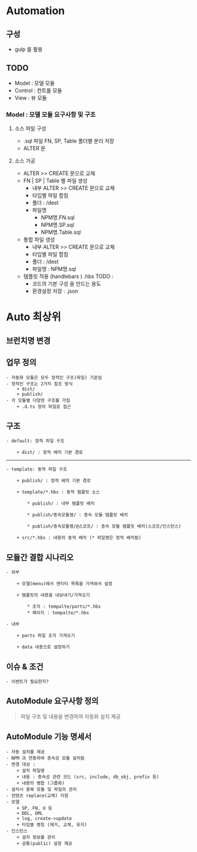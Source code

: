 # Automation

## 구성
- gulp 를 활용


## TODO
- Model : 모델 모듈
- Control : 컨트롤 모듈
- View : 뷰 모듈



### Model : 모델 모듈 요구사항 및 구조

1. 소스 파일 구성
    - .sql 파일 FN, SP, Table 폴더별 분리 저장 
    - ALTER 문

2. 소스 가공 
    - ALTER >> CREATE 문으로 교체
    - FN | SP | Table 별 파일 생성
        + 내부 ALTER >> CREATE 문으로 교체
        + 타입별 파일 합침
        + 폴더 : /dest
        + 파일명 
            * NPM명.FN.sql
            * NPM명.SP.sql
            * NPM명.Table.sql
    - 통합 파일 생성
        + 내부 ALTER >> CREATE 문으로 교체
        + 타입별 파일 합침 
        + 폴더 : /dest           
        + 파일명 : NPM명.sql
    - 템플릿 적용 (handlebars )  .hbs       TODO :
        + 코드의 기본 구성 을 만드는 용도
        + 환경설정 저장 : .json

# Auto 최상위



## 브런치명 변경

## 업무 정의
    - 자동화 모듈은 모두 정적인 구조(파일) 기준임
    - 정적인 구조는 2가지 참조 방식
        + dist/
        + publish/ 
    - 각 모듈별 다양한 구조를 가짐
        + .d.ts 정의 파일로 접근

## 구조
    - default: 정적 파일 구조

        + dist/ : 정적 배치 기본 경로

------------------------------------------------------------    
    - template: 동적 파일 구조
        
        + publish/ : 정적 배치 기본 경로

        + template/*.hbs : 동적 템플릿 소스
            
            * publish/ : 내부 템플릿 배치
            
            * publish/종속모듈명/ : 종속 모듈 템플릿 배치
            
            * publish/종속모듈명/@스코프/ : 종속 모듈 템플릿 배치(스코프/인스턴스)
            
        + src/*.hbs : 내용의 동적 배치 (* 파일명은 정적 배치됨)

## 모듈간 결합 시나리오

    - 외부
        
        + 모델(menu)에서 엔티티 목록을 가져와서 설정
        
        + 템플릿의 내용을 내보내기/가져오기
            
            * 조각 : tempalte/parts/*.hbs
            * 페이지 : tempalte/*.hbs
    
    - 내부

        + parts 파일 조각 가져오기

        + data 내용으로 설정하기


## 이슈 & 조건
    - 이벤트가 필요한지?

## AutoModule 요구사항 정의

> 파일 구조 및 내용을 변경하여 자동화 설치 제공


## AutoModule 기능 명세서

    - 자동 설치를 제공
    - NPM 과 연동하여 종속성 모듈 설치됨
    - 변경 대상 :
        + 설치 파일명
        + 내용 : 종속성 관련 코드 (src, include, db_obj, prefix 등)
        + 내용의 병합 (그룹화)
    - 설치시 중복 모듈 및 파일의 관리
    - 컨텐츠 replace(교체) 지원
    - 모델
        + SP, FN, U 등
        + DDL, DML
        + log, create->update
        + 타입별 명칭 (제거, 교체, 유지)
    - 인스턴스
        + 설치 정보를 관리
        + 공통(public) 설정 제공
